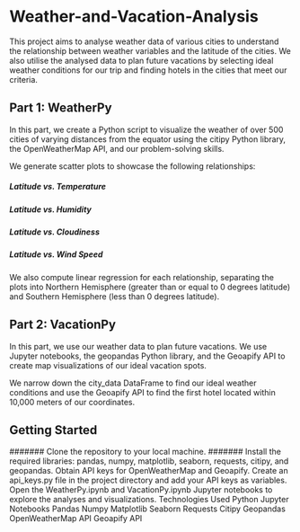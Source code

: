 # Weather-and-Vacation-Analysis
This project aims to analyse weather data of various cities to understand the relationship between weather variables and the latitude of the cities. We also utilise the analysed data to plan future vacations by selecting ideal weather conditions for our trip and finding hotels in the cities that meet our criteria.

## Part 1: WeatherPy
In this part, we create a Python script to visualize the weather of over 500 cities of varying distances from the equator using the citipy Python library, the OpenWeatherMap API, and our problem-solving skills.

We generate scatter plots to showcase the following relationships:

##### Latitude vs. Temperature
##### Latitude vs. Humidity
##### Latitude vs. Cloudiness
##### Latitude vs. Wind Speed
We also compute linear regression for each relationship, separating the plots into Northern Hemisphere (greater than or equal to 0 degrees latitude) and Southern Hemisphere (less than 0 degrees latitude).

## Part 2: VacationPy
In this part, we use our weather data to plan future vacations. We use Jupyter notebooks, the geopandas Python library, and the Geoapify API to create map visualizations of our ideal vacation spots.

We narrow down the city_data DataFrame to find our ideal weather conditions and use the Geoapify API to find the first hotel located within 10,000 meters of our coordinates.

## Getting Started
####### Clone the repository to your local machine.
####### Install the required libraries: pandas, numpy, matplotlib, seaborn, requests, citipy, and geopandas.
Obtain API keys for OpenWeatherMap and Geoapify.
Create an api_keys.py file in the project directory and add your API keys as variables.
Open the WeatherPy.ipynb and VacationPy.ipynb Jupyter notebooks to explore the analyses and visualizations.
Technologies Used
Python
Jupyter Notebooks
Pandas
Numpy
Matplotlib
Seaborn
Requests
Citipy
Geopandas
OpenWeatherMap API
Geoapify API
